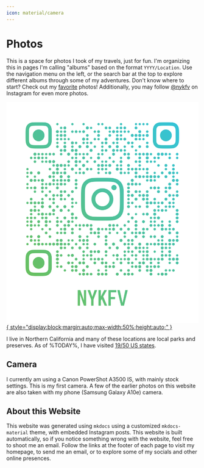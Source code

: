 ```yaml
---
icon: material/camera
---
```

# Photos

This is a space for photos I took of my travels, just for fun. I'm organizing this in pages I'm calling "albums" based on the format `YYYY/Location`. Use the navigation menu on the left, or the search bar at the top to explore different albums through some of my adventures. Don't know where to start? Check out my [favorite](./favorites.md) photos! Additionally, you may follow [@nykfv](https://www.instagram.com/nykfv/) on Instagram for even more photos.

[![qr](./nykfv_qr.png){ style="display:block;margin:auto;max-width:50%;height:auto;" }](https://www.instagram.com/nykfv/)

I live in Northern California and many of these locations are local parks and preserves. As of %TODAY%, I have visited [19/50 US states](./map.md).

## Camera
I currently am using a Canon PowerShot A3500 IS, with mainly stock settings. This is my first camera. A few of the earlier photos on this website are also taken with my phone (Samsung Galaxy A10e) camera.

## About this Website
This website was generated using `mkdocs` using a customized `mkdocs-material` theme, with embedded Instagram posts. This website is built automatically, so if you notice something wrong with the website, feel free to shoot me an email. Follow the links at the footer of each page to visit my homepage, to send me an email, or to explore some of my socials and other online presences.